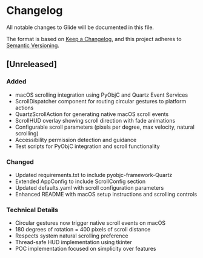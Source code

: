 # Changelog

All notable changes to Glide will be documented in this file.

The format is based on [Keep a Changelog](https://keepachangelog.com/en/1.0.0/),
and this project adheres to [Semantic Versioning](https://semver.org/spec/v2.0.0.html).

## [Unreleased]

### Added
- macOS scrolling integration using PyObjC and Quartz Event Services
- ScrollDispatcher component for routing circular gestures to platform actions
- QuartzScrollAction for generating native macOS scroll events
- ScrollHUD overlay showing scroll direction with fade animations
- Configurable scroll parameters (pixels per degree, max velocity, natural scrolling)
- Accessibility permission detection and guidance
- Test scripts for PyObjC integration and scroll functionality

### Changed
- Updated requirements.txt to include pyobjc-framework-Quartz
- Extended AppConfig to include ScrollConfig section
- Updated defaults.yaml with scroll configuration parameters
- Enhanced README with macOS setup instructions and scrolling controls

### Technical Details
- Circular gestures now trigger native scroll events on macOS
- 180 degrees of rotation = 400 pixels of scroll distance
- Respects system natural scrolling preference
- Thread-safe HUD implementation using tkinter
- POC implementation focused on simplicity over features